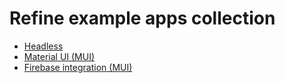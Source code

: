 # Refine example apps collection
 - [Headless](refineheadlessapp)
 - [Material UI (MUI)](refinemuiapp)
 - [Firebase integration (MUI)](refinefirebase)  
